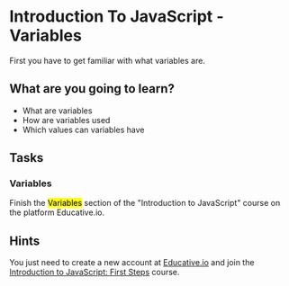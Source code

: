 # Introduction To JavaScript - Variables

First you have to get familiar with what variables are.


## What are you going to learn?

* What are variables
* How are variables used
* Which values can variables have

## Tasks

### Variables
Finish the <mark>Variables</mark> section of the "Introduction to JavaScript" course on the platform Educative.io.

## Hints
You just need to create a new account at [Educative.io](https://www.educative.io/) and join the [Introduction to JavaScript: First Steps](https://www.educative.io/courses/introduction-to-javascript-first-steps) course.
